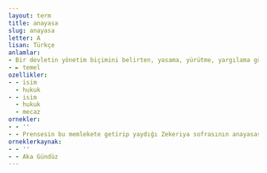 ```yaml
---
layout: term
title: anayasa
slug: anayasa
letter: A
lisan: Türkçe
anlamlar:
- Bir devletin yönetim biçimini belirten, yasama, yürütme, yargılama güçlerinin nasıl kullanılacağını gösteren, yurttaşların kamu haklarını bildiren temel yasa; kanunuesasi
- ► temel
ozellikler:
- - isim
  - hukuk
- - isim
  - hukuk
  - mecaz
ornekler:
- - ''
- - Prensesin bu memlekete getirip yaydığı Zekeriya sofrasının anayasası budur.
orneklerkaynak:
- - ''
- - Aka Gündüz
---
```

